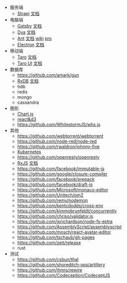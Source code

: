 - 服务端
  - [Strapi](https://github.com/strapi/strapi) [文档](https://strapi.io/documentation)
- 电脑端
  - [Gatsby](https://github.com/gatsbyjs/gatsby) [文档](https://www.gatsbyjs.org/docs/)
  - [Dva](https://github.com/dvajs/dva) [文档](https://dvajs.com/guide)
  - [Ant](https://github.com/ant-design/ant-design)
    [文档](https://ant.design/docs/react/introduce-cn)
    [wiki](https://www.yuque.com/ant-design/course/intro)
    [pro](https://pro.ant.design/docs/getting-started-cn)
  - [Electron](https://github.com/electron/electron) [文档](https://electronjs.org/docs)
- 移动端
  - [Taro](https://github.com/NervJS/taro) [文档](https://nervjs.github.io/taro/docs/README.html)
  - [Taro UI](https://github.com/NervJS/taro-ui) [文档](https://taro-ui.aotu.io/#/docs/introduction)
- 数据库
  - https://github.com/amark/gun
  - [RxDB](https://github.com/pubkey/rxdb) [文档](https://rxdb.info)
  - tidb
  - redis
  - mongo
  - cassandra
- 图形
  - [Chart.js](https://github.com/chartjs/Chart.js)
  - [react&d3](https://github.com/recharts/recharts)
  - https://github.com/WhitestormJS/whs.js
- 其他
  - https://github.com/webtorrent/webtorrent
  - https://github.com/node-red/node-red
  - https://github.com/rwaldron/johnny-five
  - [Kubernetes](https://github.com/kubernetes/kubernetes)
  - https://github.com/openresty/openresty
  - [RxJS](https://github.com/ReactiveX/rxjs) [文档](https://rxjs-dev.firebaseapp.com/guide/overview)
  - https://github.com/facebook/immutable-js
  - https://github.com/google/closure-compiler
  - https://github.com/facebook/prepack
  - https://github.com/facebook/draft-js
  - https://github.com/Microsoft/monaco-editor
  - https://github.com/Unitech/pm2
  - https://github.com/remy/nodemon
  - https://github.com/kentcdodds/cross-env
  - https://github.com/kimmobrunfeldt/concurrently
  - https://github.com/chriso/validator.js
  - https://github.com/jprichardson/node-fs-extra
  - https://github.com/AssemblyScript/assemblyscript
  - https://github.com/mosch/react-avatar-editor
  - https://github.com/tschaub/gh-pages
  - https://github.com/zeit/release
  - rust
- 测试
  - https://github.com/csbun/thal
  - https://github.com/shoreditch-ops/artillery
  - https://github.com/jhnns/rewire
  - https://github.com/Codeception/CodeceptJS
